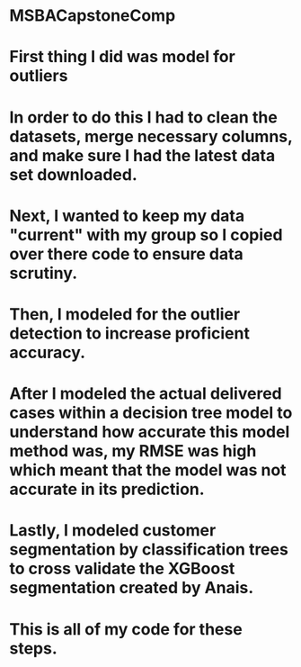 # MSBACapstoneComp
# First thing I did was model for outliers
# In order to do this I had to clean the datasets, merge necessary columns, and make sure I had the latest data set downloaded.
# Next, I wanted to keep my data "current" with my group so I copied over there code to ensure data scrutiny.
# Then, I modeled for the outlier detection to increase proficient accuracy.
# After I modeled the actual delivered cases within a decision tree model to understand how accurate this model method was, my RMSE was high which meant that the model was not accurate in its prediction.
# Lastly, I modeled customer segmentation by classification trees to cross validate the XGBoost segmentation created by Anais.
# This is all of my code for these steps.
